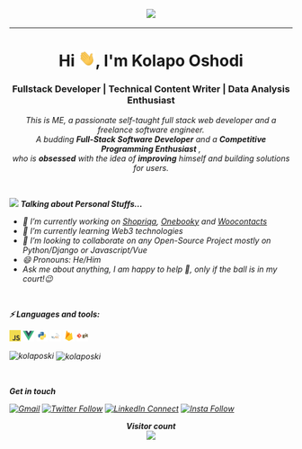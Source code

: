 <p align="center">
  <img src="https://github.com/thompsonemerson/thompsonemerson/raw/master/cover-thompson.png" height="200"/>
</p>
<hr>
<h1 align="center">Hi <img src="https://raw.githubusercontent.com/ABSphreak/ABSphreak/master/gifs/Hi.gif" width="30px">, I'm Kolapo Oshodi</h1>
<h3 align="center">Fullstack Developer | Technical Content Writer | Data Analysis Enthusiast</h3>


<p align="center">

   <em>
    This is ME, a passionate self-taught full stack web developer and a freelance software engineer. <br>
    A budding <b>Full-Stack Software Developer</b> and a <b>Competitive Programming Enthusiast</b>&nbsp,<br>who is <b>obsessed</b>
    with the idea of <b>improving</b> himself and building solutions for users.
  
</p>


<br/>

<img src="https://media.giphy.com/media/ObNTw8Uzwy6KQ/giphy.gif" width="30px">&nbsp;***Talking about Personal Stuffs...***


- 🔭 I’m currently working on [Shopriqa](https://shopriqa.com), [Onebooky](https://onebooky.co) and [Woocontacts](https://woocontacts.co) 
- 🌱 I’m currently learning Web3 technologies
- 👯 I’m looking to collaborate on any Open-Source Project mostly on Python/Django or Javascript/Vue
- 😄 Pronouns: He/Him
- Ask me about anything, I am happy to help 💬, only if the ball is in my court!😉

<br>

**⚡ Languages and tools:**  

<code><img height="20" src="https://raw.githubusercontent.com/github/explore/80688e429a7d4ef2fca1e82350fe8e3517d3494d/topics/javascript/javascript.png"></code>
<code><img height="20" src="https://raw.githubusercontent.com/github/explore/80688e429a7d4ef2fca1e82350fe8e3517d3494d/topics/vue/vue.png"></code>
<code><img height="20" src="https://raw.githubusercontent.com/github/explore/80688e429a7d4ef2fca1e82350fe8e3517d3494d/topics/python/python.png"></code>
<code><img height="20" src="https://raw.githubusercontent.com/github/explore/80688e429a7d4ef2fca1e82350fe8e3517d3494d/topics/mysql/mysql.png"></code>
<code><img height="20" src="https://raw.githubusercontent.com/github/explore/80688e429a7d4ef2fca1e82350fe8e3517d3494d/topics/firebase/firebase.png"></code>
<code><img height="20" src="https://raw.githubusercontent.com/github/explore/80688e429a7d4ef2fca1e82350fe8e3517d3494d/topics/git/git.png"></code>



<p><img align="left" src="https://github-readme-stats.vercel.app/api/top-langs?username=kolaposki&show_icons=true&locale=en&layout=compact" alt="kolaposki" /></p>

<p>&nbsp;<img align="center" src="https://github-readme-stats.vercel.app/api?username=kolaposki&show_icons=true&locale=en" alt="kolaposki" width="410" /></p>

<br/>

**Get in touch** 

[![Gmail](https://img.shields.io/badge/%20-Send%20Mail-black?color=14171A&labelColor=ef5350&logo=gmail&logoColor=ffffff)](mailto:oshodikolapo@gmail.com)
[![Twitter Follow](https://img.shields.io/twitter/follow/kolapoOshodi?label=kolaposki&color=14171A&labelColor=37474f&logoColor=4fc3f7)](https://twitter.com/kolapoOshodi/)
[![LinkedIn Connect](https://img.shields.io/badge/%20-Connect-black?color=14171A&labelColor=212121&logo=linkedin&logoColor=ffffff)](https://www.linkedin.com/in/kolapo-oshodi-6a4456198/)
[![Insta Follow](https://img.shields.io/badge/%20-Follow-black?color=14171A&labelColor=d81b60&logo=instagram&logoColor=ffffff)](https://www.instagram.com/leo_poski/)

<p align="center"> 
  <b>Visitor count</b><br>
  <img src="https://profile-counter.glitch.me/kolaposki/count.svg" />
</p>
